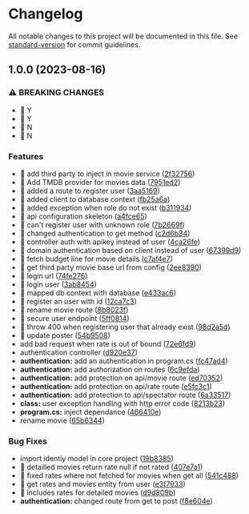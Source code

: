 # Changelog

All notable changes to this project will be documented in this file. See [standard-version](https://github.com/conventional-changelog/standard-version) for commit guidelines.

## 1.0.0 (2023-08-16)


### ⚠ BREAKING CHANGES

* 🧨 Y
* 🧨 Y
* 🧨 N
* 🧨 N

### Features

* 🎸 add third party to inject in movie service ([2f32756](https://github.com/MaximeMohandi/BillB0ard-API/commit/2f327561534fb0506601e07ee83da8596850f110))
* 🎸 Add TMDB provider for movies data ([7951ed2](https://github.com/MaximeMohandi/BillB0ard-API/commit/7951ed20f742b83804bd24423882328af1d3be83))
* 🎸 added a route to register user ([3aa5169](https://github.com/MaximeMohandi/BillB0ard-API/commit/3aa51698f8cf2fc4e55019946a5ee8f1b4136147))
* 🎸 added client to database context ([fb25a6a](https://github.com/MaximeMohandi/BillB0ard-API/commit/fb25a6a8d4da1f9ada5fcc94f9df3bdab4e94291))
* 🎸 added exception when role do not exist ([b311934](https://github.com/MaximeMohandi/BillB0ard-API/commit/b31193462f07d6cc34eda9b2325c7e41abc956a3))
* 🎸 api configuration skeleton ([a4fce65](https://github.com/MaximeMohandi/BillB0ard-API/commit/a4fce65ac0eacebfdaa467a0df92a11cd898d29a))
* 🎸 can't register user with unknown role ([7b2669f](https://github.com/MaximeMohandi/BillB0ard-API/commit/7b2669f0803f23f653cd2d927213b74c8c7a6dff))
* 🎸 changed authentication to get method ([c2d6b34](https://github.com/MaximeMohandi/BillB0ard-API/commit/c2d6b347e2690ee4a8b0c9d11a152f720d054ff2))
* 🎸 controller auth with apikey instead of user ([4ca26fe](https://github.com/MaximeMohandi/BillB0ard-API/commit/4ca26fe5a356fa5dd25df6dddd5a0325575d9752))
* 🎸 domain authentication based on client instead of user ([67399d9](https://github.com/MaximeMohandi/BillB0ard-API/commit/67399d99bb1d0bed29f205dfc49e40c3e7b9f988))
* 🎸 fetch budget line for movie details ([c7af4e7](https://github.com/MaximeMohandi/BillB0ard-API/commit/c7af4e7129063a05858ca458067e64e6d8a779b3))
* 🎸 get third party movie base url from config ([2ee8390](https://github.com/MaximeMohandi/BillB0ard-API/commit/2ee8390a581d48ed3f0085f0ba5386f5cd3bef45))
* 🎸 login url ([74fe276](https://github.com/MaximeMohandi/BillB0ard-API/commit/74fe2764edc54a2ba55bf2e161d9d48ecb77cae3))
* 🎸 login user ([3ab8454](https://github.com/MaximeMohandi/BillB0ard-API/commit/3ab84549c39b717d36253b322a0f572f4f9bc2dd))
* 🎸 mapped db context with database ([e433ac6](https://github.com/MaximeMohandi/BillB0ard-API/commit/e433ac62001e79808cbd511ee159dfa1425fef56))
* 🎸 register an user with id ([12ca7c3](https://github.com/MaximeMohandi/BillB0ard-API/commit/12ca7c360abe37cd376189cc974126076eb67002))
* 🎸 rename movie route ([8b8023f](https://github.com/MaximeMohandi/BillB0ard-API/commit/8b8023f6d72529985a734c3c6140de89f9c7ddba))
* 🎸 secure user endpoint ([5ff0814](https://github.com/MaximeMohandi/BillB0ard-API/commit/5ff08141f7d68dde4b7f88ae7d5988b78fa8a320))
* 🎸 throw 400 when registering user that already exist ([98d2a5d](https://github.com/MaximeMohandi/BillB0ard-API/commit/98d2a5d0b2b0995c8787c5767425225d9e7f16de))
* 🎸 update poster ([54b9508](https://github.com/MaximeMohandi/BillB0ard-API/commit/54b9508c97ff7440f18ad229a6352daa006c6c8e))
* add bad request when rate is out of bound ([72e6fd9](https://github.com/MaximeMohandi/BillB0ard-API/commit/72e6fd9eb43d381a7e564dfa5b534418a540a77e))
* authentication controller ([d920e37](https://github.com/MaximeMohandi/BillB0ard-API/commit/d920e3767ba8536aa76f062760d3478f23e92d72))
* **authentication:** add an authentication in program.cs ([fc47ad4](https://github.com/MaximeMohandi/BillB0ard-API/commit/fc47ad47b2657849c1d506c0b4c7ac4a1f6ccd12))
* **authentication:** add authorization on routes ([6c9efda](https://github.com/MaximeMohandi/BillB0ard-API/commit/6c9efdac7e06782630142b5108ad23fb1d3b85c4))
* **authentication:** add protection on api/movie route ([ed70352](https://github.com/MaximeMohandi/BillB0ard-API/commit/ed70352d68ae50b30798863a086e25a1ca3afe07))
* **authentication:** add protection on api/rate route ([e5fc3c1](https://github.com/MaximeMohandi/BillB0ard-API/commit/e5fc3c1a1338c1e40998b3ea17d127b39ce55002))
* **authentication:** add protection to api/spectator route ([6a33517](https://github.com/MaximeMohandi/BillB0ard-API/commit/6a33517034d0048c3823e9b8e09454de7bd8ea9b))
* **class:** user exception handling with http error code ([8213b23](https://github.com/MaximeMohandi/BillB0ard-API/commit/8213b23a4c5b1aad6846a3b1ced5a739c20e8c6b))
* **program.cs:** inject dependance ([466410e](https://github.com/MaximeMohandi/BillB0ard-API/commit/466410e548bdb8e60613911fdacba09b86699084))
* rename movie ([65b6344](https://github.com/MaximeMohandi/BillB0ard-API/commit/65b6344779555680f9195e6473aaf0a17a5c18b3))


### Bug Fixes

*  import identiy model in core project ([19b8385](https://github.com/MaximeMohandi/BillB0ard-API/commit/19b83854f06911a6ec02944e83e6709906890a3c))
* 🐛 detailled movies return rate null if not rated ([407e7a1](https://github.com/MaximeMohandi/BillB0ard-API/commit/407e7a19efb003790726d69e89d2f81108dae44e))
* 🐛 fixed rates where not fetched for movies when get all ([541c488](https://github.com/MaximeMohandi/BillB0ard-API/commit/541c488b05e89617319adb5c4eb275508e028987))
* 🐛 get rates and movies entity from user ([e3f7933](https://github.com/MaximeMohandi/BillB0ard-API/commit/e3f7933806e4caa24e0529ed30632bfdd2d70c5c))
* 🐛 includes rates for detailed movies ([d9d809b](https://github.com/MaximeMohandi/BillB0ard-API/commit/d9d809b1ae2a6302928e7102c44181cecb5fa6f8))
* **authentication:** changed route from get to post ([f8e604e](https://github.com/MaximeMohandi/BillB0ard-API/commit/f8e604e6686b9368d919295564454f672fb2319c))
